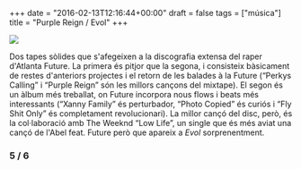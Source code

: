 +++
date = "2016-02-13T12:16:44+00:00"
draft = false
tags = ["música"]
title = "Purple Reign / Evol"
+++
<!-- more -->

<img class="pImageFull" src="https://36.media.tumblr.com/fe06f39032f9961269ab1a155c1aef9d/tumblr_o2his9GGm81u00ofno3_1280.png">

Dos tapes sòlides que s'afegeixen a la discografia extensa del raper d'Atlanta Future. La primera és pitjor que la segona, i consisteix bàsicament de restes d'anteriors projectes i el retorn de les balades à la Future (“Perkys Calling” i “Purple Reign” són les millors cançons del mixtape). El segon és un àlbum més treballat, on Future incorpora nous flows i beats més interessants (“Xanny Family” és perturbador, “Photo Copied” és curiós i “Fly Shit Only” és completament revolucionari). La millor cançó del disc, però, és la col·laboració amb The Weeknd “Low Life”, un single que és més aviat una cançó de l'Abel feat. Future però que apareix a *Evol* sorprenentment. 

### 5 / 6